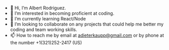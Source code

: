 - 👋 Hi, I’m Albert Rodriguez.
- 👀 I’m interested in becoming proficient at coding.
- 🌱 I’m currently learning React/Node
- 💞️ I’m looking to collaborate on any projects that could help me better my coding and team working skills.
- 📫 How to reach me by email at adieterkaupp@gmail.com or by phone at the number +1(321)252-2417 (US)


<!---
Adrodk/Adrodk is a ✨ special ✨ repository because its `README.md` (this file) appears on your GitHub profile.
You can click the Preview link to take a look at your changes.
--->
